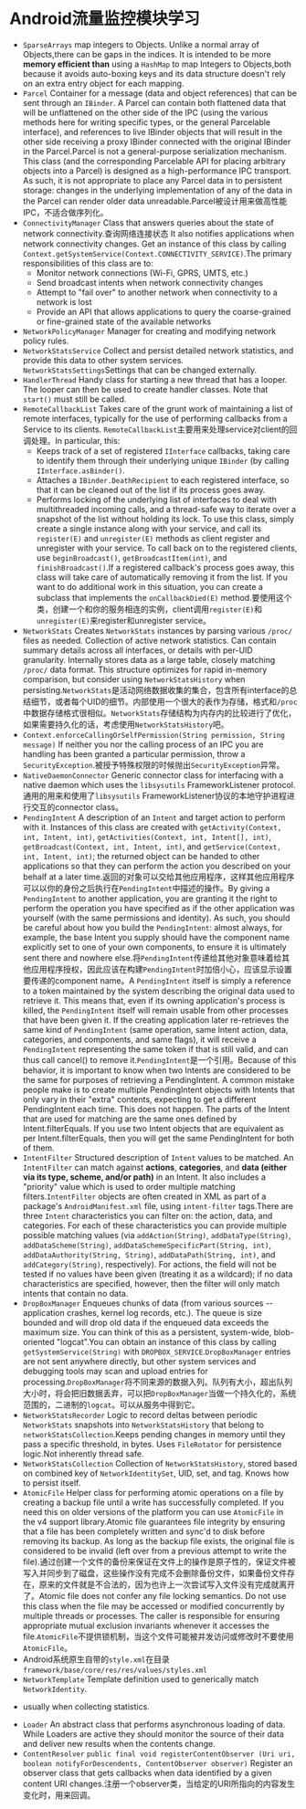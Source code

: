 Android流量监控模块学习
====================
+ ``SparseArrays`` map integers to Objects.  Unlike a normal array of Objects,there can be gaps in the indices.  It is intended to be more **memory efficient than** using a ``HashMap`` to map Integers to Objects,both because it avoids auto-boxing keys and its data structure doesn't rely on an extra entry object for each mapping.
+ ``Parcel`` Container for a message (data and object references) that can be sent through an ``IBinder``. A Parcel can contain both flattened data that will be unflattened on the other side of the IPC (using the various methods here for writing specific types, or the general Parcelable interface), and references to live IBinder objects that will result in the other side receiving a proxy IBinder connected with the original IBinder in the Parcel.Parcel is not a general-purpose serialization mechanism. This class (and the corresponding Parcelable API for placing arbitrary objects into a Parcel) is designed as a high-performance IPC transport. As such, it is not appropriate to place any Parcel data in to persistent storage: changes in the underlying implementation of any of the data in the Parcel can render older data unreadable.Parcel被设计用来做高性能IPC，不适合做序列化。
+ ``ConnectivityManager`` Class that answers queries about the state of network connectivity.查询网络连接状态 It also notifies applications when network connectivity changes. Get an instance of this class by calling ``Context.getSystemService(Context.CONNECTIVITY_SERVICE)``.The primary responsibilities of this class are to:
	+ Monitor network connections (Wi-Fi, GPRS, UMTS, etc.)
	+ Send broadcast intents when network connectivity changes
	+ Attempt to "fail over" to another network when connectivity to a network is lost
	+ Provide an API that allows applications to query the coarse-grained or fine-grained state of the available networks
+ ``NetworkPolicyManager`` Manager for creating and modifying network policy rules.
+ ``NetworkStatsService`` Collect and persist detailed network statistics, and provide this data to other system services. ``NetworkStatsSettings``Settings that can be changed externally.
+ ``HandlerThread`` Handy class for starting a new thread that has a looper. The looper can then be used to create handler classes. Note that ``start()`` must still be called.
+ ``RemoteCallbackList`` Takes care of the grunt work of maintaining a list of remote interfaces, typically for the use of performing callbacks from a Service to its clients. ``RemoteCallbackList``主要用来处理service对client的回调处理。In particular, this:
	+ Keeps track of a set of registered ``IInterface`` callbacks, taking care to identify them through their underlying unique ``IBinder`` (by calling ``IInterface.asBinder()``.
	+ Attaches a ``IBinder.DeathRecipient`` to each registered interface, so that it can be cleaned out of the list if its process goes away.
	+ Performs locking of the underlying list of interfaces to deal with multithreaded incoming calls, and a thread-safe way to iterate over a snapshot of the list without holding its lock.
To use this class, simply create a single instance along with your service, and call its ``register(E)`` and ``unregister(E)`` methods as client register and unregister with your service. To call back on to the registered clients, use ``beginBroadcast()``, ``getBroadcastItem(int)``, and ``finishBroadcast()``.If a registered callback's process goes away, this class will take care of automatically removing it from the list. If you want to do additional work in this situation, you can create a subclass that implements the ``onCallbackDied(E)`` method.要使用这个类，创建一个和你的服务相连的实例，client调用``register(E)``和``unregister(E)``来register和unregister service。
+ ``NetworkStats`` Creates ``NetworkStats`` instances by parsing various ``/proc/`` files as needed. Collection of active network statistics. Can contain summary details across all interfaces, or details with per-UID granularity. Internally stores data as a large table, closely matching ``/proc/`` data format. This structure optimizes for rapid in-memory comparison, but consider using ``NetworkStatsHistory`` when persisting.``NetworkStats``是活动网络数据收集的集合，包含所有interface的总结细节，或者每个UID的细节。内部使用一个很大的表作为存储，格式和``/proc``中数据存储格式很相似。``NetworkStats``存储结构为内存内的比较进行了优化，如果需要持久化的话，考虑使用``NetworkStatsHistory``吧。
+ ``Context.enforceCallingOrSelfPermission(String permission, String message)`` If neither you nor the calling process of an IPC you are handling has been granted a particular permission, throw a ``SecurityException``.被授予特殊权限的时候抛出``SecurityException``异常。
+ ``NativeDaemonConnector`` Generic connector class for interfacing with a native daemon which uses the ``libsysutils`` FrameworkListener protocol.通用的用来和使用了``libsysutils`` FrameworkListener协议的本地守护进程进行交互的connector class。
+ ``PendingIntent`` A description of an ``Intent`` and target action to perform with it. Instances of this class are created with ``getActivity(Context, int, Intent, int)``, ``getActivities(Context, int, Intent[], int)``, ``getBroadcast(Context, int, Intent, int)``, and ``getService(Context, int, Intent, int)``; the returned object can be handed to other applications so that they can perform the action you described on your behalf at a later time.返回的对象可以交给其他应用程序，这样其他应用程序可以以你的身份之后执行在``PendingIntent``中描述的操作。By giving a ``PendingIntent`` to another application, you are granting it the right to perform the operation you have specified as if the other application was yourself (with the same permissions and identity). As such, you should be careful about how you build the ``PendingIntent``: almost always, for example, the base Intent you supply should have the component name explicitly set to one of your own components, to ensure it is ultimately sent there and nowhere else.将``PendingIntent``传递给其他对象意味着给其他应用程序授权，因此应该在构建``PendingIntent``时加倍小心，应该显示设置要传递的component name。A ``PendingIntent`` itself is simply a reference to a token maintained by the system describing the original data used to retrieve it. This means that, even if its owning application's process is killed, the ``PendingIntent`` itself will remain usable from other processes that have been given it. If the creating application later re-retrieves the same kind of ``PendingIntent`` (same operation, same Intent action, data, categories, and components, and same flags), it will receive a ``PendingIntent`` representing the same token if that is still valid, and can thus call cancel() to remove it.``PendingIntent``是一个引用。Because of this behavior, it is important to know when two Intents are considered to be the same for purposes of retrieving a PendingIntent. A common mistake people make is to create multiple PendingIntent objects with Intents that only vary in their "extra" contents, expecting to get a different PendingIntent each time. This does not happen. The parts of the Intent that are used for matching are the same ones defined by Intent.filterEquals. If you use two Intent objects that are equivalent as per Intent.filterEquals, then you will get the same PendingIntent for both of them.
+ ``IntentFilter`` Structured description of ``Intent`` values to be matched. An ``IntentFilter`` can match against **actions**, **categories**, and **data (either via its type, scheme, and/or path)** in an Intent. It also includes a "priority" value which is used to order multiple matching filters.``IntentFilter`` objects are often created in XML as part of a package's ``AndroidManifest.xml`` file, using ``intent-filter`` tags.There are three ``Intent`` characteristics you can filter on: the action, data, and categories. For each of these characteristics you can provide multiple possible matching values (via ``addAction(String)``, ``addDataType(String)``, ``addDataScheme(String)``, ``addDataSchemeSpecificPart(String, int)``, ``addDataAuthority(String, String)``, ``addDataPath(String, int)``, and ``addCategory(String)``, respectively). For actions, the field will not be tested if no values have been given (treating it as a wildcard); if no data characteristics are specified, however, then the filter will only match intents that contain no data.
+ ``DropBoxManager`` Enqueues chunks of data (from various sources -- application crashes, kernel log records, etc.). The queue is size bounded and will drop old data if the enqueued data exceeds the maximum size. You can think of this as a persistent, system-wide, blob-oriented "logcat".You can obtain an instance of this class by calling ``getSystemService(String)`` with ``DROPBOX_SERVICE``.``DropBoxManager`` entries are not sent anywhere directly, but other system services and debugging tools may scan and upload entries for processing.``DropBoxManager``将不同来源的数据入列。队列有大小，超出队列大小时，将会把旧数据丢弃，可以把``DropBoxManager``当做一个持久化的，系统范围的，二进制的``logcat``。可以从服务中得到它。
+ ``NetworkStatsRecorder`` Logic to record deltas between periodic ``NetworkStats`` snapshots into ``NetworkStatsHistory`` that belong to ``networkStatsCollection``.Keeps pending changes in memory until they pass a specific threshold, in  bytes. Uses ``FileRotator`` for persistence logic.Not inherently thread safe.
+ ``NetworkStatsCollection`` Collection of ``NetworkStatsHistory``, stored based on combined key of ``NetworkIdentitySet``, UID, set, and tag. Knows how to persist itself.
+ ``AtomicFile`` Helper class for performing atomic operations on a file by creating a backup file until a write has successfully completed. If you need this on older versions of the platform you can use ``AtomicFile`` in the v4 support library.Atomic file guarantees file integrity by ensuring that a file has been completely written and sync'd to disk before removing its backup. As long as the backup file exists, the original file is considered to be invalid (left over from a previous attempt to write the file).通过创建一个文件的备份来保证在文件上的操作是原子性的，保证文件被写入并同步到了磁盘，这些操作没有完成不会删除备份文件，如果备份文件存在，原来的文件就是不合法的，因为也许上一次尝试写入文件没有完成就离开了。Atomic file does not confer any file locking semantics. Do not use this class when the file may be accessed or modified concurrently by multiple threads or processes. The caller is responsible for ensuring appropriate mutual exclusion invariants whenever it accesses the file.``AtomicFile``不提供锁机制，当这个文件可能被并发访问或修改时不要使用``AtomicFile``。
+ Android系统原生自带的``style.xml``在目录``framework/base/core/res/res/values/styles.xml``
+ ``NetworkTemplate`` Template definition used to generically match ``NetworkIdentity``.
 * usually when collecting statistics.
+ ``Loader`` An abstract class that performs asynchronous loading of data. While Loaders are active they should monitor the source of their data and deliver new results when the contents change.
+ ``ContentResolver`` ``public final void registerContentObserver (Uri uri, boolean notifyForDescendents, ContentObserver observer)`` Register an observer class that gets callbacks when data identified by a given content URI changes.注册一个observer类，当给定的URI所指向的内容发生变化时，用来回调。